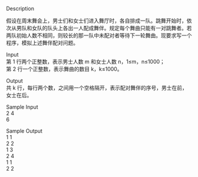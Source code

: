 Description  假设在周末舞会上，男士们和女士们进入舞厅时，各自排成一队。跳舞开始时，依次从男队和女队的队头上各出一人配成舞伴。规定每个舞曲只能有一对跳舞者。若两队初始人数不相同，则较长的那一队中未配对者等待下一轮舞曲。现要求写一个程序，模拟上述舞伴配对问题。  Input   第 1 行两个正整数，表示男士人数 m 和女士人数 n，1≤m，n≤1000；     第 2 行一个正整数，表示舞曲的数目 k，k≤1000。  Output   共 k 行，每行两个数，之间用一个空格隔开，表示配对舞伴的序号，男士在前，女士在后。   Sample Input   2 4  6  Sample Output  1 1  2 2  1 3  2 4  1 1  2 2  